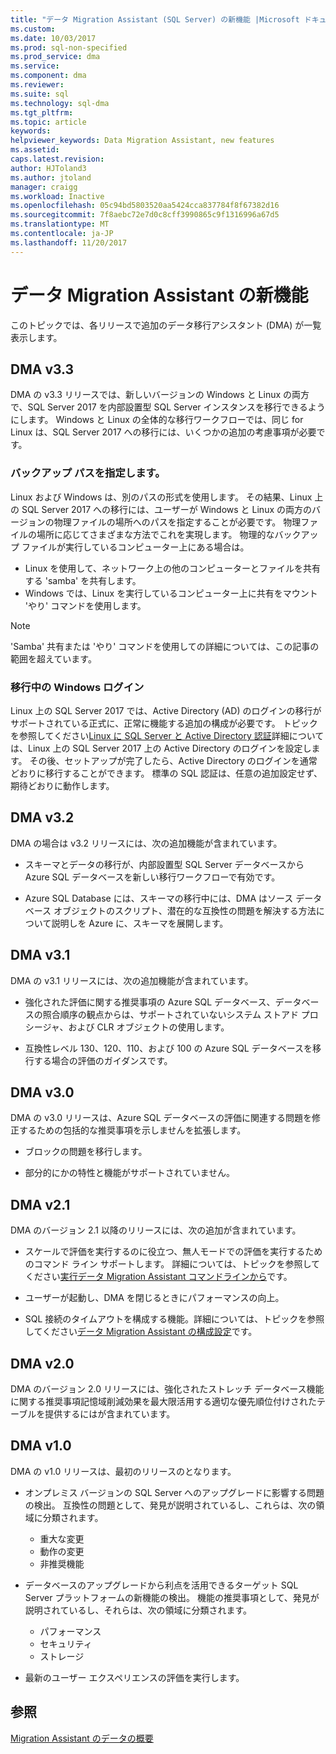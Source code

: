 ```yaml
---
title: "データ Migration Assistant (SQL Server) の新機能 |Microsoft ドキュメント"
ms.custom: 
ms.date: 10/03/2017
ms.prod: sql-non-specified
ms.prod_service: dma
ms.service: 
ms.component: dma
ms.reviewer: 
ms.suite: sql
ms.technology: sql-dma
ms.tgt_pltfrm: 
ms.topic: article
keywords: 
helpviewer_keywords: Data Migration Assistant, new features
ms.assetid: 
caps.latest.revision: 
author: HJToland3
ms.author: jtoland
manager: craigg
ms.workload: Inactive
ms.openlocfilehash: 05c94bd5803520aa5424cca837784f8f67382d16
ms.sourcegitcommit: 7f8aebc72e7d0c8cff3990865c9f1316996a67d5
ms.translationtype: MT
ms.contentlocale: ja-JP
ms.lasthandoff: 11/20/2017
---
```

# <a name="whats-new-in-data-migration-assistant"></a>データ Migration Assistant の新機能

このトピックでは、各リリースで追加のデータ移行アシスタント (DMA) が一覧表示します。

## <a name="dma-v33"></a>DMA v3.3
DMA の v3.3 リリースでは、新しいバージョンの Windows と Linux の両方で、SQL Server 2017 を内部設置型 SQL Server インスタンスを移行できるようにします。 Windows と Linux の全体的な移行ワークフローでは、同じ for Linux は、SQL Server 2017 への移行には、いくつかの追加の考慮事項が必要です。

### <a name="specifying-the-back-up-path"></a>バックアップ パスを指定します。
Linux および Windows は、別のパスの形式を使用します。 その結果、Linux 上の SQL Server 2017 への移行には、ユーザーが Windows と Linux の両方のバージョンの物理ファイルの場所へのパスを指定することが必要です。 物理ファイルの場所に応じてさまざまな方法でこれを実現します。
物理的なバックアップ ファイルが実行しているコンピューター上にある場合は。
- Linux を使用して、ネットワーク上の他のコンピューターとファイルを共有する 'samba' を共有します。
-   Windows では、Linux を実行しているコンピューター上に共有をマウント 'やり' コマンドを使用します。

> [!NOTE]
> 'Samba' 共有または 'やり' コマンドを使用しての詳細については、この記事の範囲を超えています。

### <a name="migrating-windows-logins"></a>移行中の Windows ログイン
Linux 上の SQL Server 2017 では、Active Directory (AD) のログインの移行がサポートされている正式に、正常に機能する追加の構成が必要です。 トピックを参照してください[Linux に SQL Server と Active Directory 認証](https://docs.microsoft.com/en-us/sql/linux/sql-server-linux-active-directory-authentication)詳細については、Linux 上の SQL Server 2017 上の Active Directory のログインを設定します。 その後、セットアップが完了したら、Active Directory のログインを通常どおりに移行することができます。 標準の SQL 認証は、任意の追加設定せず、期待どおりに動作します。

## <a name="dma-v32"></a>DMA v3.2
DMA の場合は v3.2 リリースには、次の追加機能が含まれています。

- スキーマとデータの移行が、内部設置型 SQL Server データベースから Azure SQL データベースを新しい移行ワークフローで有効です。

- Azure SQL Database には、スキーマの移行中には、DMA はソース データベース オブジェクトのスクリプト、潜在的な互換性の問題を解決する方法について説明しを Azure に、スキーマを展開します。

## <a name="dma-v31"></a>DMA v3.1
DMA の v3.1 リリースには、次の追加機能が含まれています。

- 強化された評価に関する推奨事項の Azure SQL データベース、データベースの照合順序の観点からは、サポートされていないシステム ストアド プロシージャ、および CLR オブジェクトの使用します。

- 互換性レベル 130、120、110、および 100 の Azure SQL データベースを移行する場合の評価のガイダンスです。

## <a name="dma-v30"></a>DMA v3.0
DMA の v3.0 リリースは、Azure SQL データベースの評価に関連する問題を修正するための包括的な推奨事項を示しませんを拡張します。

- ブロックの問題を移行します。

- 部分的にかの特性と機能がサポートされていません。

## <a name="dma-v21"></a>DMA v2.1
DMA のバージョン 2.1 以降のリリースには、次の追加が含まれています。
- スケールで評価を実行するのに役立つ、無人モードでの評価を実行するためのコマンド ライン サポートします。 詳細については、トピックを参照してください[実行データ Migration Assistant コマンドラインから](dma-commandline.md)です。

- ユーザーが起動し、DMA を閉じるときにパフォーマンスの向上。

- SQL 接続のタイムアウトを構成する機能。詳細については、トピックを参照してください[データ Migration Assistant の構成設定](dma-configurationsettings.md)です。

## <a name="dma-v20"></a>DMA v2.0
DMA のバージョン 2.0 リリースには、強化されたストレッチ データベース機能に関する推奨事項記憶域削減効果を最大限活用する適切な優先順位付けされたテーブルを提供するにはが含まれています。

## <a name="dma-v10"></a>DMA v1.0
DMA の v1.0 リリースは、最初のリリースのとなります。
- オンプレミス バージョンの SQL Server へのアップグレードに影響する問題の検出。 互換性の問題として、発見が説明されているし、これらは、次の領域に分類されます。
    -   重大な変更
    - 動作の変更
    - 非推奨機能

- データベースのアップグレードから利点を活用できるターゲット SQL Server プラットフォームの新機能の検出。 機能の推奨事項として、発見が説明されているし、それらは、次の領域に分類されます。
    - パフォーマンス
    - セキュリティ
    - ストレージ

-   最新のユーザー エクスペリエンスの評価を実行します。

## <a name="see-also"></a>参照

[Migration Assistant のデータの概要](../dma/dma-overview.md)
